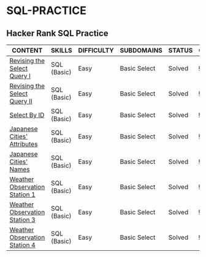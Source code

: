 # SQL-PRACTICE

## Hacker Rank SQL Practice

|CONTENT|SKILLS|DIFFICULTY|SUBDOMAINS|STATUS|CODE|
|---|---|---|---|---|---|
|[Revising the Select Query I](https://www.hackerrank.com/challenges/revising-the-select-query/problem?isFullScreen=true)|SQL (Basic)|Easy|Basic Select|Solved|[🎟](https://github.com/p2yeong/sql-practice/blob/main/basic/Revising%20the%20Select%20Query%20I.sql)|
|[Revising the Select Query II](https://www.hackerrank.com/challenges/revising-the-select-query-2/problem?isFullScreen=true)|SQL (Basic)|Easy|Basic Select|Solved|[🎟](https://github.com/p2yeong/sql-practice/blob/main/basic/Revising%20the%20Select%20Query%20II.sql)|
|[Select By ID](https://www.hackerrank.com/challenges/select-by-id/problem?isFullScreen=true)|SQL (Basic)|Easy|Basic Select|Solved|[🎟](https://github.com/p2yeong/sql-practice/blob/main/basic/Select%20By%20ID.sql)|
|[Japanese Cities' Attributes](https://www.hackerrank.com/challenges/japanese-cities-attributes/problem?isFullScreen=true&h_r=next-challenge&h_v=zen)|SQL (Basic)|Easy|Basic Select|Solved|[🎟](https://github.com/p2yeong/sql-practice/blob/main/basic/Japanese%20Cities%20Attributes.sql)|
|[Japanese Cities' Names](https://www.hackerrank.com/challenges/japanese-cities-name/problem?isFullScreen=true&h_r=next-challenge&h_v=zen&h_r=next-challenge&h_v=zen)|SQL (Basic)|Easy|Basic Select|Solved|[🎟](https://github.com/p2yeong/sql-practice/blob/main/basic/Japanese%20Cities%20Names.sql)|
|[Weather Observation Station 1](https://www.hackerrank.com/challenges/weather-observation-station-1/problem?isFullScreen=true&h_r=next-challenge&h_v=zen&h_r=next-challenge&h_v=zen&h_r=next-challenge&h_v=zen)|SQL (Basic)|Easy|Basic Select|Solved|[🎟](https://github.com/p2yeong/sql-practice/blob/main/basic/Weather%20Observation%20Station%201.sql)|
|[Weather Observation Station 3](https://www.hackerrank.com/challenges/weather-observation-station-3/problem?isFullScreen=true)|SQL (Basic)|Easy|Basic Select|Solved|[🎟](https://github.com/p2yeong/sql-practice/blob/main/basic/Weather%20Observation%20Station%203.sql)|
|[Weather Observation Station 4](https://www.hackerrank.com/challenges/weather-observation-station-4/problem?isFullScreen=true&h_r=next-challenge&h_v=zen)|SQL (Basic)|Easy|Basic Select|Solved|[🎟](https://github.com/p2yeong/sql-practice/blob/main/basic/Weather%20Observation%20Station%204.sql)|

